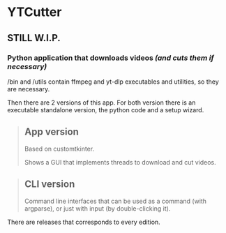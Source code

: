 # YTCutter

## STILL W.I.P.

### Python application that downloads videos *(and cuts them if necessary)*

/bin and /utils contain ffmpeg and yt-dlp executables and utilities, so they are necessary.

Then there are 2 versions of this app. For both version there is an executable standalone version, the python code and a setup wizard.

> ## App version
> 
> Based on customtkinter.
> 
> Shows a GUI that implements threads to download and cut videos.

> ## CLI version
> 
> Command line interfaces that can be used as a command (with argparse), or just with input (by double-clicking it).

There are releases that corresponds to every edition.